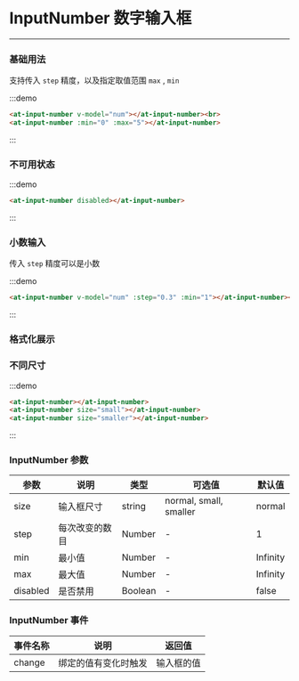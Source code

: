 
# InputNumber 数字输入框

----

### 基础用法

支持传入 `step` 精度，以及指定取值范围 `max` , `min`

:::demo

```html
<at-input-number v-model="num"></at-input-number><br>
<at-input-number :min="0" :max="5"></at-input-number>
```

:::

### 不可用状态

:::demo

```html
<at-input-number disabled></at-input-number>
```

:::

### 小数输入

传入 `step` 精度可以是小数

:::demo

```html
<at-input-number v-model="num" :step="0.3" :min="1"></at-input-number><br>
```

:::

### 格式化展示

### 不同尺寸

:::demo

```html
<at-input-number></at-input-number>
<at-input-number size="small"></at-input-number>
<at-input-number size="smaller"></at-input-number>
```

:::

### InputNumber 参数

| 参数      | 说明          | 类型      | 可选值                           | 默认值  |
|---------- |-------------- |---------- |--------------------------------  |-------- |
| size | 输入框尺寸 | string | normal, small, smaller | normal |
| step | 每次改变的数目 | Number | - | 1 |
| min | 最小值 | Number | - | Infinity |
| max | 最大值 | Number | - | Infinity |
| disabled | 是否禁用 | Boolean | - | false |

### InputNumber 事件

| 事件名称      | 说明          | 返回值  |
|---------- |-------------- |---------- |
| change | 绑定的值有变化时触发 | 输入框的值 |

<script>
export default {
  data() {
    return {
      num: 2
    }
  }
}
</script>
